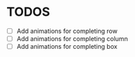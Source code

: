 # TODOS

- [ ] Add animations for completing row
- [ ] Add animations for completing column
- [ ] Add animations for completing box
